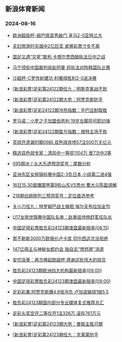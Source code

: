 ## 新浪体育新闻 
### 2024-08-16

+ [欧洲超级杯-姆巴佩首秀破门 皇马2-0亚特兰大](https://sports.sina.com.cn/g/pl/2024-08-15/doc-incisrnm8592012.shtml)

+ [夫妇旅游时买烟中2亿巨奖 紧握彩票寸步不离](https://sports.sina.com.cn/l/2024-08-15/doc-incisrnk1821879.shtml)

+ [国足又遇“灾星”裁判 卡塔尔贾西姆执法日中之战](https://sports.sina.com.cn/china/2024-08-15/doc-incisrnk1859207.shtml)

+ [马宁领衔中国裁判组赴阿曼 将执法对阵韩国队比赛](https://sports.sina.com.cn/china/2024-08-15/doc-incisrnq6943578.shtml)

+ [沙超杯-C罗传射建功 利雅得胜利2-0进决赛](https://sports.sina.com.cn/global/others/2024-08-15/doc-incisrnq6905132.shtml)

+ [[新浪彩票]足彩第24122期任九：明斯克客战不败](https://sports.sina.com.cn/l/2024-08-15/doc-incitaak6744812.shtml)

+ [[新浪彩票]足彩第24122期大势：阿贾克斯防平](https://sports.sina.com.cn/l/2024-08-15/doc-incitaan3521690.shtml)

+ [[新浪彩票]足彩24122期冷热指数：毕巴压制取胜](https://sports.sina.com.cn/l/2024-08-15/doc-incisrnq6901310.shtml)

+ [罗马诺：小罗之子加盟伯恩利 19岁左脚将司职边锋](https://sports.sina.com.cn/g/pl/2024-08-15/doc-incisvuh1757810.shtml)

+ [[新浪彩票]足彩24122期盈亏指数：根特主场不败](https://sports.sina.com.cn/l/2024-08-15/doc-incitaan3522771.shtml)

+ [蓝球开遗漏91期09码 双色球井喷57注500万无亿元](https://sports.sina.com.cn/l/2024-08-15/doc-incitxfu1343089.shtml)

+ [精选双色球专家：清风中一等揽1104万 曾7次中2等](https://sports.sina.com.cn/l/2024-08-15/doc-incisvuh1755175.shtml)

+ [095期冰丫头大乐透预测奖号：尾数分析](https://sports.sina.com.cn/l/2024-08-15/doc-incithkh6664464.shtml)

+ [亚洲东区女排锦标赛中国2-3负日本 小组第二进4强](https://sports.sina.com.cn/others/volleyball/2024-08-15/doc-incitxfy6432633.shtml)

+ [16日15:30直播围甲第9轮山东VS贵州 曹大元陈盈讲解](https://sports.sina.com.cn/go/2024-08-15/doc-incitnry1534157.shtml)

+ [218期白姐排列三预测奖号：定位直选参考](https://sports.sina.com.cn/l/2024-08-15/doc-incisrnk1857310.shtml)

+ [关小刀任九：特罗姆巴战士做胆 埃尔夫布拉加全包](https://sports.sina.com.cn/l/2024-08-15/doc-incitnrz8275678.shtml)

+ [U17女排世锦赛中国队名单：赵勇挂帅杨舒茗任队长](https://sports.sina.com.cn/others/volleyball/2024-08-15/doc-incitxfu1336965.shtml)

+ [中国足球彩票胜负彩24123期澳盘最新赔率(08.15)](https://sports.sina.com.cn/l/2024-08-15/doc-incithka1584789.shtml)

+ [那不勒斯3000万欧报价卢卡库 切尔西这次没拒绝](https://sports.sina.com.cn/g/pl/2024-08-15/doc-incisvui8527691.shtml)

+ [147亿得主与神秘女郎约会 独自去"愤怒屋"消遣](https://sports.sina.com.cn/l/2024-08-16/doc-inciuumk0915037.shtml)

+ [安切洛蒂：再次捧起欧超杯 感谢这批伟大的球员](https://sports.sina.com.cn/g/laliga/2024-08-15/doc-incisvuh1765702.shtml)

+ [胜负彩24123期欧洲四大机构最新赔率(09:00)](https://sports.sina.com.cn/l/2024-08-15/doc-incithka1585309.shtml)

+ [中国足球彩票胜负彩24123期澳盘最新赔率(09:00)](https://sports.sina.com.cn/l/2024-08-15/doc-incithka1584789.shtml)

+ [足彩彩果:阿贾克斯爆4.8倍冷负 卢加诺输球1赔5.5](https://sports.sina.com.cn/l/2024-08-16/doc-inciuumk0921093.shtml)

+ [胜负彩24123期国内部分专业媒体复式推荐总汇](https://sports.sina.com.cn/l/2024-08-16/doc-inciuumk0929122.shtml)

+ [足彩头奖空开二等仅开1注326万 滚存761万元](https://sports.sina.com.cn/l/2024-08-16/doc-inciuumk0921093.shtml)

+ [[新浪彩票]足彩第24123期大势：曼联主胜可期](https://sports.sina.com.cn/l/2024-08-16/doc-inciuumk0922131.shtml)

+ [[新浪彩票]足彩第24123期任九：克莱蒙防平](https://sports.sina.com.cn/l/2024-08-16/doc-inciuumk0922539.shtml)


